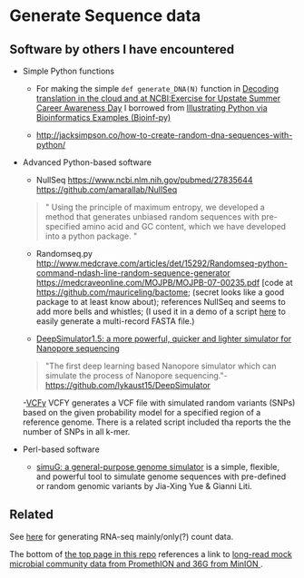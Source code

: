 
# Generate Sequence data


Software by others I have encountered
-------------------------------------

- Simple Python functions

  - For making the simple `def generate_DNA(N)` function in  [Decoding translation in the cloud and at NCBI:Exercise for Upstate Summer Career Awareness Day](https://github.com/fomightez/uscad16/blob/644bcb71bacd0f34f3f3f80a0cc07b26bd6998bd/Decoding%20translation%20in%20the%20cloud%20and%20at%20NCBI.ipynb) I borrowed from [Illustrating Python via Bioinformatics Examples (Bioinf-py)](http://hplgit.github.io/bioinf-py/doc/web/index.html)

  - http://jacksimpson.co/how-to-create-random-dna-sequences-with-python/


- Advanced Python-based software

  - NullSeq https://www.ncbi.nlm.nih.gov/pubmed/27835644  https://github.com/amarallab/NullSeq
  >" Using the principle of maximum entropy, we developed a method that generates unbiased random sequences with pre-specified amino acid and GC content, which we have developed into a python package. "


  - Randomseq.py http://www.medcrave.com/articles/det/15292/Randomseq-python-command-ndash-line-random-sequence-generator https://medcraveonline.com/MOJPB/MOJPB-07-00235.pdf [code at https://github.com/mauriceling/bactome; (secret looks like a good package to at least know about); references NullSeq and seems to add more bells and whistles; (I used it in a demo of a script [here](https://nbviewer.jupyter.org/github/fomightez/cl_sq_demo-binder/blob/master/notebooks/demo%20get_specified_length_of_end_of_seq_from_FASTA.ipynb#Preparing-for-usage-example) to easily generate a multi-record FASTA file.)
  
  - [DeepSimulator1.5: a more powerful, quicker and lighter simulator for Nanopore sequencing ](https://academic.oup.com/bioinformatics/advance-article/doi/10.1093/bioinformatics/btz963/5698265)
  >"The first deep learning based Nanopore simulator which can simulate the process of Nanopore sequencing."- https://github.com/lykaust15/DeepSimulator
  
  -[VCFy](https://github.com/cartoonist/vcfy) 
  VCFY generates a VCF file with simulated random variants (SNPs) based on the given probability model for a specified region of a reference genome. There is a related script included tha reports the the number of SNPs in all k-mer.


- Perl-based software

  - [simuG: a general-purpose genome simulator](https://github.com/yjx1217/simuG) is a simple, flexible, and powerful tool to simulate genome sequences with pre-defined or random genomic variants by Jia-Xing Yue & Gianni Liti.


Related
-------

See [here](https://github.com/fomightez/simulated_data/tree/master/gene_expression) for generating RNA-seq mainly/only(?) count data.

The bottom of [the top page in this repo](https://github.com/fomightez/simulated_data#related) references a link to [long-read mock microbial community data from PromethION and 36G from MinION ](https://github.com/LomanLab/mockcommunity).
